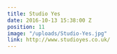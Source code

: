 ```yaml
---
title: Studio Yes
date: 2016-10-13 15:38:00 Z
position: 11
image: "/uploads/Studio-Yes.jpg"
link: http://www.studioyes.co.uk/
---
```


